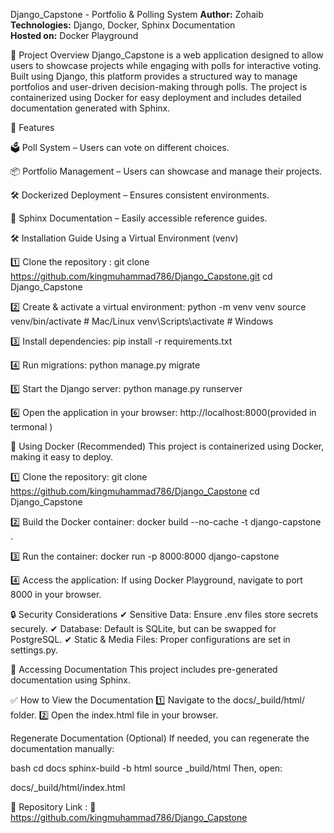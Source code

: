 Django_Capstone - Portfolio & Polling System
**Author:** Zohaib  
**Technologies:** Django, Docker, Sphinx Documentation  
**Hosted on:** Docker Playground  



📌 Project Overview
Django_Capstone is a web application designed to allow users to showcase projects while engaging with polls for interactive voting. Built using Django, this platform provides a structured way to manage portfolios and user-driven decision-making through polls. The project is containerized using Docker for easy deployment and includes detailed documentation generated with Sphinx.


🚀 Features

🗳 Poll System – Users can vote on different choices.

📦 Portfolio Management – Users can showcase and manage their projects.

🛠 Dockerized Deployment – Ensures consistent environments.

📜 Sphinx Documentation – Easily accessible reference guides.



🛠 Installation Guide
Using a Virtual Environment (venv)

1️⃣ Clone the repository :
git clone https://github.com/kingmuhammad786/Django_Capstone.git
cd Django_Capstone

2️⃣ Create & activate a virtual environment:
python -m venv venv
source venv/bin/activate  # Mac/Linux
venv\Scripts\activate     # Windows

3️⃣ Install dependencies:
pip install -r requirements.txt

4️⃣ Run migrations:
python manage.py migrate

5️⃣ Start the Django server:
python manage.py runserver

6️⃣ Open the application in your browser:
http://localhost:8000(provided in termonal )



🐳 Using Docker (Recommended)
This project is containerized using Docker, making it easy to deploy.

1️⃣ Clone the repository:
git clone https://github.com/kingmuhammad786/Django_Capstone
cd Django_Capstone

2️⃣ Build the Docker container:
docker build --no-cache -t django-capstone .

3️⃣ Run the container:
docker run -p 8000:8000 django-capstone

4️⃣ Access the application: 
If using Docker Playground, navigate to port 8000 in your browser.


🔒 Security Considerations
✔ Sensitive Data: Ensure .env files store secrets securely.
✔ Database: Default is SQLite, but can be swapped for PostgreSQL.
✔ Static & Media Files: Proper configurations are set in settings.py.


📜 Accessing Documentation
This project includes pre-generated documentation using Sphinx.

✅ How to View the Documentation
1️⃣ Navigate to the docs/_build/html/ folder. 2️⃣ Open the index.html file in your browser.

Regenerate Documentation (Optional)
If needed, you can regenerate the documentation manually:

bash
cd docs
sphinx-build -b html source _build/html
Then, open:

docs/_build/html/index.html

📌 Repository Link :
🔗 https://github.com/kingmuhammad786/Django_Capstone

